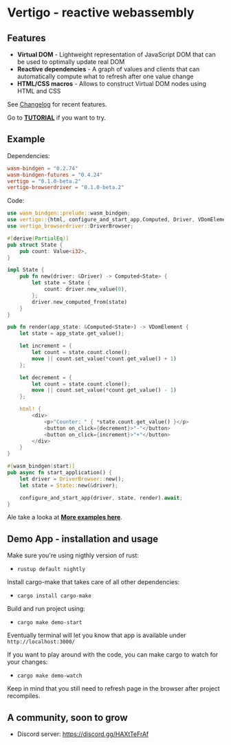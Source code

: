 Vertigo - reactive webassembly
===================

Features
--------------

* **Virtual DOM** - Lightweight representation of JavaScript DOM that can be used to optimally update real DOM
* **Reactive dependencies** - A graph of values and clients that can automatically compute what to refresh after one value change
* **HTML/CSS macros** - Allows to construct Virtual DOM nodes using HTML and CSS

See [Changelog](/CHANGES.md) for recent features.

Go to **[TUTORIAL](/tutorial.md)** if you want to try.

Example
--------------

Dependencies:

```toml
wasm-bindgen = "0.2.74"
wasm-bindgen-futures = "0.4.24"
vertigo = "0.1.0-beta.2"
vertigo-browserdriver = "0.1.0-beta.2"
```

Code:

```rust
use wasm_bindgen::prelude::wasm_bindgen;
use vertigo::{html, configure_and_start_app,Computed, Driver, VDomElement, Value};
use vertigo_browserdriver::DriverBrowser;

#[derive(PartialEq)]
pub struct State {
    pub count: Value<i32>,
}

impl State {
    pub fn new(driver: &Driver) -> Computed<State> {
        let state = State {
            count: driver.new_value(0),
        };
        driver.new_computed_from(state)
    }
}

pub fn render(app_state: &Computed<State>) -> VDomElement {
    let state = app_state.get_value();

    let increment = {
        let count = state.count.clone();
        move || count.set_value(*count.get_value() + 1)
    };

    let decrement = {
        let count = state.count.clone();
        move || count.set_value(*count.get_value() - 1)
    };

    html! {
        <div>
            <p>"Counter: " { *state.count.get_value() }</p>
            <button on_click={decrement}>"-"</button>
            <button on_click={increment}>"+"</button>
        </div>
    }
}

#[wasm_bindgen(start)]
pub async fn start_application() {
    let driver = DriverBrowser::new();
    let state = State::new(&driver);

    configure_and_start_app(driver, state, render).await;
}
```

Ale take a looka at **[More examples here](/examples)**.

Demo App - installation and usage
--------------

Make sure you're using nigthly version of rust:

* `rustup default nightly`

Install cargo-make that takes care of all other dependencies:

* `cargo install cargo-make`

Build and run project using:

* `cargo make demo-start`

Eventually terminal will let you know that app is available under `http://localhost:3000/`

If you want to play around with the code, you can make cargo to watch for your changes:

* `cargo make demo-watch`

Keep in mind that you still need to refresh page in the browser after project recompiles.

A community, soon to grow
--------------

* Discord server: <https://discord.gg/HAXtTeFrAf>
